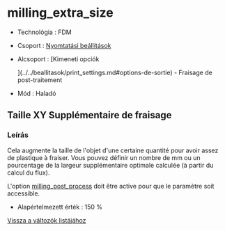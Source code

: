 # milling\_extra\_size

* Technológia : FDM
* Csoport : [Nyomtatási beállítások](../../konfig/print_settings.md)
* Alcsoport : \[Kimeneti opciók

  \]\(../../beallitasok/print\_settings.md\#options-de-sortie\) - Fraisage de post-traitement

* Mód : Haladó

## Taille XY Supplémentaire de fraisage

### Leírás

Cela augmente la taille de l'objet d'une certaine quantité pour avoir assez de plastique à fraiser. Vous pouvez définir un nombre de mm ou un pourcentage de la largeur supplémentaire optimale calculée \(à partir du calcul du flux\).

L'option [milling\_post\_process](milling_post_process.md) doit être active pour que le paramètre soit accessible.

* Alapértelmezett érték : 150 %

[Vissza a változók listájához](/)

